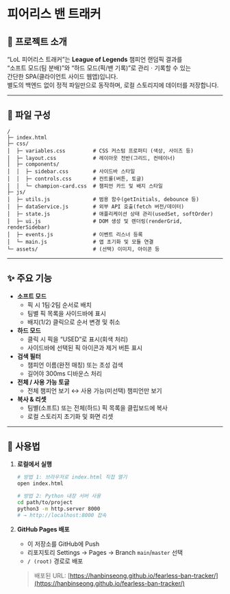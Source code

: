 # 피어리스 밴 트래커

## 📖 프로젝트 소개
“LoL 피어리스 트래커”는 **League of Legends** 챔피언 랜덤픽 결과를  
“소프트 모드(팀 분배)”와 “하드 모드(픽/밴 기록)”로 관리ㆍ기록할 수 있는  
간단한 SPA(클라이언트 사이드 웹앱)입니다.  
별도의 백엔드 없이 정적 파일만으로 동작하며, 로컬 스토리지에 데이터를 저장합니다.

---

## 📂 파일 구성
```
/
├─ index.html
├─ css/
│  ├─ variables.css         # CSS 커스텀 프로퍼티 (색상, 사이즈 등)
│  ├─ layout.css            # 레이아웃 전반(그리드, 컨테이너)
│  ├─ components/
│  │  ├─ sidebar.css        # 사이드바 스타일
│  │  ├─ controls.css       # 컨트롤(버튼, 토글)
│  │  └─ champion-card.css  # 챔피언 카드 및 배지 스타일
├─ js/
│  ├─ utils.js              # 범용 함수(getInitials, debounce 등)
│  ├─ dataService.js        # 외부 API 호출(fetch 버전/데이터)
│  ├─ state.js              # 애플리케이션 상태 관리(usedSet, softOrder)
│  ├─ ui.js                 # DOM 생성 및 렌더링(renderGrid, renderSidebar)
│  ├─ events.js             # 이벤트 리스너 등록
│  └─ main.js               # 앱 초기화 및 모듈 연결
└─ assets/                  # (선택) 이미지, 아이콘 등
```

---

## ✨ 주요 기능
- **소프트 모드**  
  - 픽 시 1팀·2팀 순서로 배치  
  - 팀별 픽 목록을 사이드바에 표시  
  - 배지(1/2) 클릭으로 순서 변경 및 취소  
- **하드 모드**  
  - 클릭 시 픽을 “USED”로 표시(회색 처리)  
  - 사이드바에 선택된 픽 아이콘과 제거 버튼 표시  
- **검색 필터**  
  - 챔피언 이름(완전 매칭) 또는 초성 검색  
  - 길어야 300ms 디바운스 처리  
- **전체 / 사용 가능 토글**  
  - 전체 챔피언 보기 ↔ 사용 가능(미선택) 챔피언만 보기  
- **복사 & 리셋**  
  - 팀별(소프트) 또는 전체(하드) 픽 목록을 클립보드에 복사  
  - 로컬 스토리지 초기화 및 화면 리셋  

---

## 🚀 사용법

1. **로컬에서 실행**  
   ```bash
   # 방법 1: 브라우저로 index.html 직접 열기
   open index.html

   # 방법 2: Python 내장 서버 사용
   cd path/to/project
   python3 -m http.server 8000
   # → http://localhost:8000 접속
   ```
2. **GitHub Pages 배포**  
   - 이 저장소를 GitHub에 Push  
   - 리포지토리 Settings → Pages → Branch `main`/`master` 선택  
   - `/ (root)` 경로로 배포  

   > 배포된 URL: [https://hanbinseong.github.io/fearless-ban-tracker/](https://hanbinseong.github.io/fearless-ban-tracker/)
